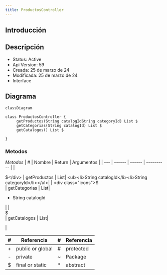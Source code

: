 ```yaml
---
title: ProductosController
---
```


## Introducción

<!-- START autogenerated-class -->
## Descripción



- Status: Active
- Api Version: 59
- Creada: 25 de marzo de 24
- Modificada: 25 de marzo de 24
- Interface 

## Diagrama
```mermaid
classDiagram

class ProductosController {
     getProductos(String catalogIdString categoryId) List $
     getCategorias(String catalogId) List $
     getCatalogos() List $

}
```


### Metodos

*Metodos*
| #   | Nombre | Return | Argumentos |
| --- | ------ | ------ | ---------- |
| <div class="icons">$</div> | getProductos | List| <ul><li>String catalogId</li><li>String categoryId</li></ul>|
| <div class="icons">$</div> | getCategorias | List| <ul><li>String catalogId</li></ul>|
| <div class="icons">$</div> | getCatalogos | List| <ul></ul>|


| #  | Referencia       | #  | Referencia |
| -- | ---------------- | -- | ---------- |
| +  | public or global | #  | protected  |
| -  | private          | ~  | Package    |
| $  | final or static  | *  | abstract   |

<!-- END autogenerated-class -->
